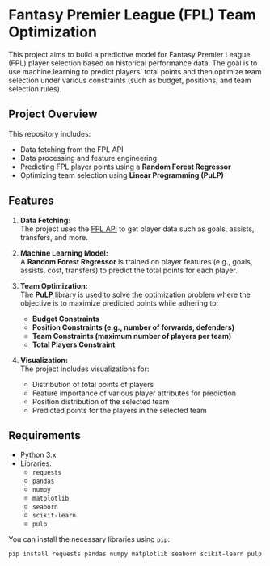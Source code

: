 # Fantasy Premier League (FPL) Team Optimization

This project aims to build a predictive model for Fantasy Premier League (FPL) player selection based on historical performance data. The goal is to use machine learning to predict players' total points and then optimize team selection under various constraints (such as budget, positions, and team selection rules).

## Project Overview

This repository includes:
- Data fetching from the FPL API
- Data processing and feature engineering
- Predicting FPL player points using a **Random Forest Regressor**
- Optimizing team selection using **Linear Programming (PuLP)**

## Features

1. **Data Fetching:**  
   The project uses the [FPL API](https://fantasy.premierleague.com/api/bootstrap-static/) to get player data such as goals, assists, transfers, and more.

2. **Machine Learning Model:**  
   A **Random Forest Regressor** is trained on player features (e.g., goals, assists, cost, transfers) to predict the total points for each player.

3. **Team Optimization:**  
   The **PuLP** library is used to solve the optimization problem where the objective is to maximize predicted points while adhering to:
   - **Budget Constraints**
   - **Position Constraints (e.g., number of forwards, defenders)**
   - **Team Constraints (maximum number of players per team)**
   - **Total Players Constraint**  

4. **Visualization:**  
   The project includes visualizations for:
   - Distribution of total points of players
   - Feature importance of various player attributes for prediction
   - Position distribution of the selected team
   - Predicted points for the players in the selected team

## Requirements

- Python 3.x
- Libraries:
  - `requests`
  - `pandas`
  - `numpy`
  - `matplotlib`
  - `seaborn`
  - `scikit-learn`
  - `pulp`

You can install the necessary libraries using `pip`:

```bash
pip install requests pandas numpy matplotlib seaborn scikit-learn pulp
